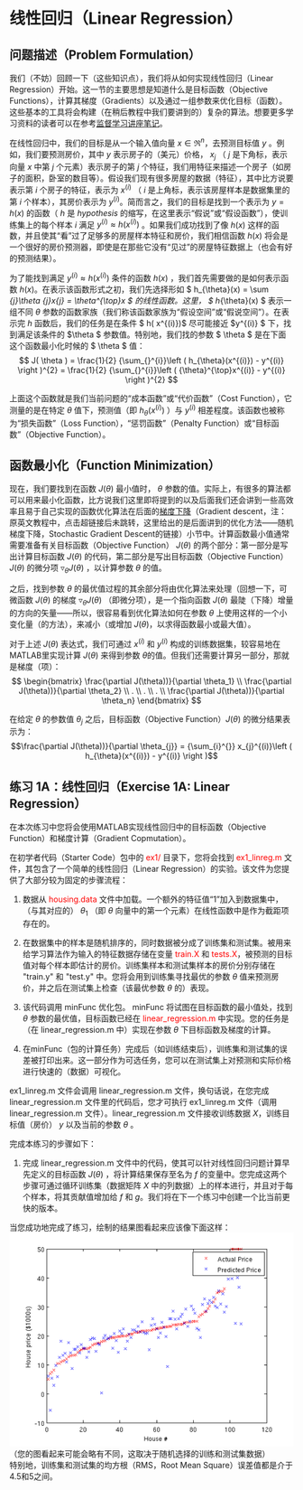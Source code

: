 # 线性回归（Linear Regression）
## 问题描述（Problem Formulation）
我们（不妨）回顾一下（这些知识点），我们将从如何实现线性回归（Linear Regression）开始。这一节的主要思想是知道什么是目标函数（Objective Functions），计算其梯度（Gradients）以及通过一组参数来优化目标（函数）。这些基本的工具将会构建（在稍后教程中我们要讲到的）复杂的算法。想要更多学习资料的读者可以在参考<a href="http://cs229.stanford.edu/notes/cs229-notes1.pdf">监督学习讲座笔记</a>。

在线性回归中，我们的目标是从一个输入值向量 $x\in \Re^{n}$，去预测目标值 $y$ 。例如，我们要预测房价，其中 $y$ 表示房子的（美元）价格， $x_{j}$ （ $j$ 是下角标，表示向量 $x$ 中第 $j$ 个元素）表示房子的第 $j$ 个特征，我们用特征来描述一个房子（如房子的面积，卧室的数目等）。假设我们现有很多房屋的数据（特征），其中比方说要表示第 $i$ 个房子的特征，表示为 $x^{(i)}$ （ $i$ 是上角标，表示该房屋样本是数据集里的第 $i$ 个样本），其房价表示为 $y^{(i)}$。简而言之，我们的目标是找到一个表示为 $y = h\left ( x \right )$ 的函数（ $h$ 是 $hypothesis$ 的缩写，在这里表示“假说”或“假设函数”），使训练集上的每个样本 $i$ 满足 $y^{(i)} \approx h( x^{(i)})$ 。如果我们成功找到了像 $h(x)$ 这样的函数，并且使其“看”过了足够多的房屋样本特征和房价，我们相信函数 $h(x)$ 将会是一个很好的房价预测器，即使是在那些它没有“见过”的房屋特征数据上（也会有好的预测结果）。

为了能找到满足 $y^{(i)} \approx h( x^{(i)})$ 条件的函数 $h(x)$ ，我们首先需要做的是如何表示函数 $h(x)$。在表示该函数形式之初，我们先选择形如 $ h_{\theta}(x) = \sum _{j}\theta _{j}x_{j} = \theta^{\top}x $ 的线性函数。这里， $ h_{\theta}(x) $ 表示一组不同 $\theta$ 参数的函数家族（我们称该函数家族为“假设空间”或“假说空间”）。在表示完 $h$ 函数后，我们的任务是在条件 $ h( x^{(i)})$ 尽可能接近 $y^{(i)} $ 下，找到满足该条件的 $\theta $ 参数值。特别地，我们找的参数 $ \theta $ 是在下面这个函数最小化时候的 $ \theta $ 值：
$$ J( \theta ) = \frac{1}{2} {\sum_{}^{i}}\left ( h_{\theta}(x^{(i)}) - y^{(i)} \right )^{2} = \frac{1}{2} {\sum_{}^{i}}\left ( {\theta}^{\top}x^{(i)} - y^{(i)} \right )^{2} $$

上面这个函数就是我们当前问题的“成本函数”或“代价函数”（Cost Function），它测量的是在特定 $\theta$ 值下，预测值（即 $h_{\theta}(x^{(i)})$ ）与 $y^{(i)}$ 相差程度。该函数也被称为“损失函数”（Loss Function），“惩罚函数”（Penalty Function）或“目标函数”（Objective Function）。  

## 函数最小化（Function Minimization）
现在，我们要找到在函数 $J(\theta)$ 最小值时， ${\theta}$ 参数的值。实际上，有很多的算法都可以用来最小化函数，比方说我们这里即将提到的以及后面我们还会讲到一些高效率且易于自己实现的函数优化算法在后面的<a href="http://ufldl.stanford.edu/tutorial/supervised/OptimizationStochasticGradientDescent">梯度下降</a>（Gradient descent，注：原英文教程中，点击超链接后未跳转，这里给出的是后面讲到的优化方法——随机梯度下降，Stochastic Gradient Descent的链接）小节中。计算函数最小值通常需要准备有关目标函数（Objective Function） $J(\theta)$ 的两个部分：第一部分是写出计算目标函数 $J(\theta)$ 的代码，第二部分是写出目标函数（Objective Function） $J(\theta)$ 的微分项 $\triangledown _{\theta}J(\theta )$ ，以计算参数 $\theta$ 的值。

之后，找到参数 $\theta$ 的最优值过程的其余部分将由优化算法来处理（回想一下，可微函数 $J(\theta)$ 的梯度 $\triangledown _{\theta}J(\theta )$ （即微分项），是一个指向函数 $J(\theta)$ 最陡（下降）增量的方向的矢量——所以，很容易看到优化算法如何在参数 $\theta$ 上使用这样的一个小变化量（的方法），来减小（或增加 $J(\theta)$，以求得函数最小或最大值）。

对于上述 $J(\theta)$ 表达式，我们可通过 $x^{(i)}$ 和 $y^{(i)}$ 构成的训练数据集，较容易地在MATLAB里实现计算 $J(\theta)$ 来得到参数 $\theta$的值。但我们还需要计算另一部分，那就是梯度（项）：
$$
\begin{bmatrix}
   \frac{\partial J(\theta))}{\partial \theta_1}
\\ \frac{\partial J(\theta))}{\partial \theta_2}
\\ .
\\ .
\\ .
\\ \frac{\partial J(\theta))}{\partial \theta_n}
\end{bmatrix}
$$

在给定 $\theta$ 的参数值 $\theta_{j}$ 之后，目标函数（Objective Function）$J(\theta)$ 的微分结果表示为：  
$$\frac{\partial J(\theta))}{\partial \theta_{j}} = {\sum_{i}^{}} x_{j}^{(i)}\left ( h_{\theta}(x^{(i)}) - y^{(i)} \right )$$


## 练习 1A：线性回归（Exercise 1A: Linear Regression）
在本次练习中您将会使用MATLAB实现线性回归中的目标函数（Objective Function）和梯度计算（Gradient Copmutation）。  

在初学者代码（Starter Code）包中的 <font color=red>ex1/</font> 目录下，您将会找到 <font color=red>ex1_linreg.m</font> 文件，其包含了一个简单的线性回归（Linear Regression）的实验。该文件为您提供了大部分较为固定的步骤流程：

1. 数据从 <font color=red>housing.data</font> 文件中加载。一个额外的特征值“1”加入到数据集中，（与其对应的） $\theta_{1}$ （即 $\theta$ 向量中的第一个元素）在线性函数中是作为截距项存在的。

2. 在数据集中的样本是随机排序的，同时数据被分成了训练集和测试集。被用来给学习算法作为输入的特征数据存储在变量 <font color=red>train.X</font> 和 <font color=red>tests.X</font>，被预测的目标值对每个样本即估计的房价。训练集样本和测试集样本的房价分别存储在 "train.y" 和 "test.y" 中。您将会用到训练集寻找最优的参数 $\theta$ 值来预测房价，并之后在测试集上检查（该最优参数 $\theta$ 的）表现。

3. 该代码调用 minFunc 优化包。 minFunc 将试图在目标函数的最小值处，找到 $\theta$ 参数的最优值，目标函数已经在 <font color=red>linear_regression.m</font> 中实现。您的任务是（在 linear_regression.m 中）实现在参数 $\theta$ 下目标函数及梯度的计算。

4. 在minFunc（包的计算任务）完成后（如训练结束后），训练集和测试集的误差被打印出来。这一部分作为可选任务，您可以在测试集上对预测和实际价格进行快速的（数据）可视化。

ex1_linreg.m 文件会调用 linear_regression.m 文件，换句话说，在您完成 linear_regression.m 文件里的代码后，您才可执行 ex1_linreg.m 文件（调用 linear_regression.m 文件）。linear_regression.m 文件接收训练数据 $X$，训练目标值（房价） $y$ 以及当前的参数 $\theta$ 。

完成本练习的步骤如下：

1. 完成 linear_regression.m 文件中的代码，使其可以针对线性回归问题计算早先定义的目标函数 $J(\theta)$ ，将计算结果保存至名为 $f$ 的变量中。您完成这两个步骤可通过循环训练集（数据矩阵 $X$ 中的列数据）上的样本进行，并且对于每个样本，将其贡献值增加给 $f$ 和 $g$。我们将在下一个练习中创建一个比当前更快的版本。

当您成功地完成了练习，绘制的结果图看起来应该像下面这样：
<img src="./images/House_results.png">
（您的图看起来可能会略有不同，这取决于随机选择的训练和测试集数据）  
特别地，训练集和测试集的均方根（RMS，Root Mean Square）误差值都是介于4.5和5之间。